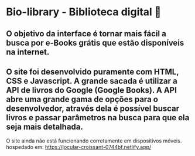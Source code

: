 # Bio-library - Biblioteca digital :leaves:
## O objetivo da interface é tornar mais fácil a busca por e-Books grátis que estão disponíveis na internet.
##  O site foi desenvolvido puramente com HTML, CSS e Javascript. A grande sacada é utilizar a API de livros do Google (Google Books). A API abre uma grande gama de     opções para o desenvolvedor, através dela é possível buscar livros e passar parâmetros na busca para que ela seja mais detalhada.
 
 O site ainda não está funcionando corretamente em dispositivos móveis. 
 hospedado em: https://jocular-croissant-0744bf.netlify.app/
